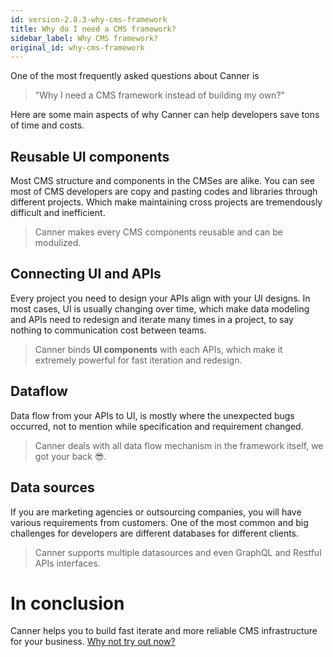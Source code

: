 ```yaml
---
id: version-2.8.3-why-cms-framework
title: Why do I need a CMS framework?
sidebar_label: Why CMS framework?
original_id: why-cms-framework
---
```



One of the most frequently asked questions about Canner is 
> "Why I need a CMS framework instead of building my own?"

Here are some main aspects of why Canner can help developers save tons of time and costs.

## Reusable UI components

Most CMS structure and components in the CMSes are alike.  You can see most of CMS developers are copy and pasting codes and libraries through different projects. Which make maintaining cross projects are tremendously difficult and inefficient.

> Canner makes every CMS components reusable and can be modulized.

## Connecting UI and APIs

Every project you need to design your APIs align with your UI designs. In most cases, UI is usually changing over time, which make data modeling and APIs need to redesign and iterate many times in a project, to say nothing to communication cost between teams.

> Canner binds **UI components** with each APIs, which make it extremely powerful for fast iteration and redesign.

## Dataflow

Data flow from your APIs to UI, is mostly where the unexpected bugs occurred, not to mention while specification and requirement changed.

> Canner deals with all data flow mechanism in the framework itself, we got your back 😎.


## Data sources

If you are marketing agencies or outsourcing companies, you will have various requirements from customers. One of the most common and big challenges for developers are different databases for different clients.

> Canner supports multiple datasources and even GraphQL and Restful APIs interfaces.

# In conclusion

Canner helps you to build fast iterate and more reliable CMS infrastructure for your business. [Why not try out now?](https://www.canner.io/forms/new_user)